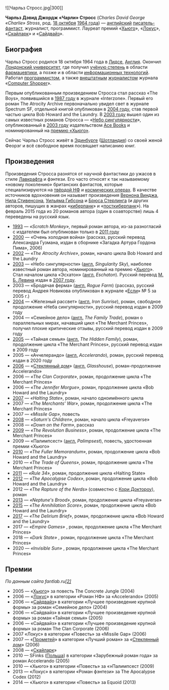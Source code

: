 ![[Чарльз Стросс.jpg|300]]

**Чарльз Дэвид Джордж «Чарли» Стросс** (*Charles David George «Charlie» Stross*, род. [18 октября](https://ru.wikipedia.org/wiki/18_октября) [1964 года](https://ru.wikipedia.org/wiki/1964_год)) — [английский](https://ru.wikipedia.org/wiki/Англичане) [писатель-фантаст](https://ru.wikipedia.org/wiki/Писатель-фантаст), журналист, программист. Лауреат премий «[Хьюго](https://ru.wikipedia.org/wiki/Хьюго_(премия))», «[Локус](https://ru.wikipedia.org/wiki/Локус_(премия))», «[Скайларк](https://ru.wikipedia.org/wiki/Скайларк)» и «[Сайдвайз](https://ru.wikipedia.org/w/index.php?title=Сайдвайз&action=edit&redlink=1)».

## Биография

Чарльз Стросс родился 18 октября 1964 года в [Лидсе](https://ru.wikipedia.org/wiki/Лидс), [Англия](https://ru.wikipedia.org/wiki/Англия). Окончил [Лондонский университет](https://ru.wikipedia.org/wiki/Лондонский_университет), где получил [учёную степень](https://ru.wikipedia.org/wiki/Учёная_степень) в области [фармацевтики](https://ru.wikipedia.org/wiki/Фармацевтика), а позже и в области [информационных технологий](https://ru.wikipedia.org/wiki/Информационные_технологии). Работал [программистом](https://ru.wikipedia.org/wiki/Программист), а также [внештатным](https://ru.wikipedia.org/wiki/Внештатный_сотрудник) [журналистом](https://ru.wikipedia.org/wiki/Журналист) журнала «[Computer Shopper](https://ru.wikipedia.org/wiki/Computer_Shopper)».

Первым опубликованным произведением Стросса стал рассказ «The Boys», появившийся в [1987 году](https://ru.wikipedia.org/wiki/1987_год) в журнале «Interzone». Первый его роман The Atrocity Archive  первоначально увидел свет в журнале Spectrum SF, отдельной книгой  опубликован в [2004 году](https://ru.wikipedia.org/wiki/2004_год), став первой частью цикла Bob Howard and the Laundry. В [2003 году](https://ru.wikipedia.org/wiki/2003_год) вышел один из самых известных романов Стросса — «[Небо сингулярности](https://ru.wikipedia.org/w/index.php?title=Небо_сингулярности&action=edit&redlink=1)», опубликованный в [2003 году](https://ru.wikipedia.org/wiki/2003_год) издательством [Ace Books](https://ru.wikipedia.org/wiki/Ace_Books) и номинированный на [премию «Хьюго»](https://ru.wikipedia.org/wiki/Хьюго_(премия)).

Сейчас Чарльз Стросс живёт в [Эдинбурге](https://ru.wikipedia.org/wiki/Эдинбург) ([Шотландия](https://ru.wikipedia.org/wiki/Шотландия)) со своей женой Феорэг и всё свободное время посвящает написанию книг.

## Произведения

Произведения Стросса разнятся от научной фантастики до ужасов в стиле [Лавкрафта](https://ru.wikipedia.org/wiki/Лавкрафт) и фэнтези. Его часто относят к так называемому «новому поколению» британских фантастов, которые специализируются на [твёрдой НФ](https://ru.wikipedia.org/wiki/Жёсткая_научная_фантастика) и [космических операх](https://ru.wikipedia.org/wiki/Космическая_опера). В качестве источников вдохновения он называет произведения [Вернона Винджа](https://ru.wikipedia.org/wiki/Вернон_Виндж), [Нила Стивенсона](https://ru.wikipedia.org/wiki/Нил_Стивенсон), [Уильяма Гибсона](https://ru.wikipedia.org/wiki/Уильям_Гибсон) и [Брюса Стерлинга](https://ru.wikipedia.org/wiki/Брюс_Стерлинг) (и других авторов, пишущих в жанрах «[киберпанк](https://ru.wikipedia.org/wiki/Киберпанк)» и «[посткиберпанк](https://ru.wikipedia.org/wiki/Посткиберпанк)»). На февраль 2015 года из 20 романов автора (один в соавторстве) лишь 4 переведены на русский язык.

- [1993](https://ru.wikipedia.org/wiki/1993_год_в_литературе) — *«Scratch Monkey»*, первый роман автора, из-за разногласий с издателем был опубликован только в [2011 году](https://ru.wikipedia.org/wiki/2011_год)
- [2000](https://ru.wikipedia.org/wiki/2000_год_в_литературе) — «Очень холодная война» (рассказ, русский перевод Александра Гузмана, издан в сборнике «Загадка Артура Гордона Пима», 2006)
- [2002](https://ru.wikipedia.org/wiki/2002_год_в_литературе) — *«The Atrocity Archive»*, роман, начало цикла Bob Howard and the Laundry
- [2003](https://ru.wikipedia.org/wiki/2003_год_в_литературе) — «Небо сингулярности» ([англ.](https://ru.wikipedia.org/wiki/Английский_язык) *Singularity Sky*), наиболее известный роман автора, номинированный на премию «[Хьюго](https://ru.wikipedia.org/wiki/Хьюго_(премия))». Стал началом цикла «Эсхатон» ([англ.](https://ru.wikipedia.org/wiki/Английский_язык) *Eschaton*). Русский перевод [М. Б. Левина](https://ru.wikipedia.org/w/index.php?title=Левин,_Михаил_Борисович&action=edit&redlink=1) издан в [2007 году](https://ru.wikipedia.org/wiki/2007_год).
- 2003 — «Бродячая ферма» ([англ.](https://ru.wikipedia.org/wiki/Английский_язык) *Rogue Farm*) (рассказ, русский перевод Андрея Новикова опубликован в журнале «[Если](https://ru.wikipedia.org/wiki/Если_(журнал))» № 5 за 2005 г.)
- [2004](https://ru.wikipedia.org/wiki/2004_год_в_литературе) — «Железный рассвет» ([англ.](https://ru.wikipedia.org/wiki/Английский_язык) *Iron Sunrise*), роман, свободное продолжение «Неба сингулярности», русский перевод издан в 2009 году
- 2004 — «Семейное дело» ([англ.](https://ru.wikipedia.org/wiki/Английский_язык) *The Family Trade*), роман о параллельных мирах, начавший цикл «The Merchant Princes»,  получил плохие критические отзывы, русский перевод издан в 2009 году
- [2005](https://ru.wikipedia.org/wiki/2005_год_в_литературе) — «Тайная семья» ([англ.](https://ru.wikipedia.org/wiki/Английский_язык) *The Hidden Family*), роман, продолжение цикла «The Merchant Princes», русский перевод издан в 2009 году
- 2005 — «Аччелерандо» ([англ.](https://ru.wikipedia.org/wiki/Английский_язык) *Accelerando*), роман, русский перевод издан в 2020 году
- [2006](https://ru.wikipedia.org/wiki/2006_год_в_литературе) — «[Стеклянный дом](https://ru.wikipedia.org/wiki/Стеклянный_дом_(роман))» ([англ.](https://ru.wikipedia.org/wiki/Английский_язык) *Glasshouse*), роман-продолжение Accelerando»
- 2006 — *«The Clan Corporate»*, роман, продолжение цикла «The Merchant Princes»
- 2006 — *«The Jennifer Morgue»*, роман, продолжение цикла «Bob Howard and the Laundry»
- [2007](https://ru.wikipedia.org/wiki/2007_год_в_литературе) — *«Halting State»*, роман, начало одноимённого цикла
- 2007 — *«The Merchants' War»*, роман, продолжение цикла «The Merchant Princes»
- 2007 — *«Missile Gap»*, повесть
- [2008](https://ru.wikipedia.org/wiki/2008_год_в_литературе) — *«Saturn's Children»*, роман, начало цикла «Freyaverse»
- 2008  — *«Down on the Farm»*, рассказ
- [2009](https://ru.wikipedia.org/wiki/2009_год_в_литературе) — *«The Revolution Business»*, роман, продолжение цикла «The Merchant Princes»
- 2009 — «Палимпсест» ([англ.](https://ru.wikipedia.org/wiki/Английский_язык) *Palimpsest*), повесть, удостоенная премии «Хьюго»
- [2010](https://ru.wikipedia.org/wiki/2010_год_в_литературе) — *«The Fuller Memorandum»*, роман, продолжение цикла «Bob Howard and the Laundry»
- 2010 — *«The Trade of Queens»*, роман, продолжение цикла «The Merchant Princes»
- [2011](https://ru.wikipedia.org/wiki/2011_год_в_литературе) — *«Rule 34»*, роман, продолжение цикла «Halting State»
- [2012](https://ru.wikipedia.org/wiki/2012_год_в_литературе) — *«The Apocalypse Codex»*, роман, продолжение цикла «Bob Howard and the Laundry»
- 2012 — *«The Rapture of the Nerds»* (совместно с [Кори Доктороу](https://ru.wikipedia.org/wiki/Кори_Доктороу)), роман
- [2013](https://ru.wikipedia.org/wiki/2013_год_в_литературе) — *«Neptune's Brood»*, роман, продолжение цикла «Freyaverse»
- [2015](https://ru.wikipedia.org/wiki/2015_год_в_литературе) — *«The Annihilation Score»*, роман, продолжение цикла «Bob Howard and the Laundry»
- [2017](https://ru.wikipedia.org/wiki/2017_год_в_литературе) — *«The Delirium Brief»*, роман, продолжение цикла «Bob Howard and the Laundry»
- 2017 — *«Empire Games»* , роман, продолжение цикла «The Merchant Princes»
- 2018 — *«Dark State»* , роман, продолжение цикла «The Merchant Princes»
- 2020 — *«Invisible Sun»* , роман, продолжение цикла «The Merchant Princes»

## Премии

*По данным сайта fantlab.ru[[2\]](https://ru.wikipedia.org/wiki/Стросс,_Чарльз#cite_note-2)*

- 2005 — «[Хьюго](https://ru.wikipedia.org/wiki/Хьюго_(премия))» за повесть The Concrete Jungle (2004)
- 2006 — «[Локус](https://ru.wikipedia.org/wiki/Локус_(премия))» в категории «Роман НФ» за «Accelerando» (2005)
- 2006 — «[Сайдвайз](https://ru.wikipedia.org/w/index.php?title=Сайдвайз_(премия)&action=edit&redlink=1)» в категории «Лучшее произведение крупной формы» за роман «Семейное дело» (2004)
- 2006 — «Сайдвайз» в категории «Лучшее произведение крупной формы» за роман «Тайная семья» (2005)
- 2006 — «Сайдвайз» в категории «Лучшее произведение крупной формы» за роман The Clan Corporate (2006)
- 2007 «Локус» в категории «Повесть» за «Missile Gap» (2006)
- 2007 — «[Прометей](https://ru.wikipedia.org/wiki/Прометей_(премия))» в категории «Лучший роман» за «[Стеклянный дом](https://ru.wikipedia.org/wiki/Теплица_(роман))» (2006)
- 2008 — «[Скайларк](https://ru.wikipedia.org/wiki/Скайларк)»
- 2010 — SFinks ([Польша](https://ru.wikipedia.org/wiki/Польша)) в категории «Зарубежный роман года» за роман Accelerando (2005)
- 2010 — «Хьюго» в категории «Повесть» за «»Палимпсест (2009)
- 2013 — «Локус» в категории «Роман фэнтези» за The Apocalypse Codex (2012)
- 2014 — «Хьюго» в категории «Повесть» за Equoid (2013)